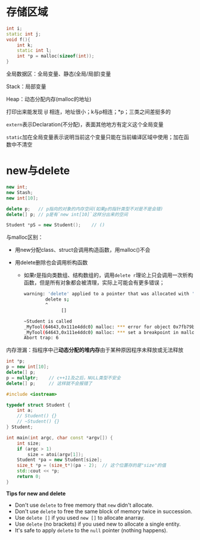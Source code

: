 # 存储区域

```cpp
int i;
static int j;
void f(){
    int k;
    static int l;
    int *p = malloc(sizeof(int));
}
```

全局数据区：全局变量、静态(全局/局部)变量

Stack：局部变量

Heap：动态分配内存(malloc的地址)

打印出来能发现 ijl 相连，地址很小；k与p相连；*p；三类之间差挺多的



`extern`表示Declaration(不分配)，表面其他地方有定义这个全局变量

`static`加在全局变量表示说明当前这个变量只能在当前编译区域中使用；加在函数中不清空



# new与delete

```cpp
new int;
new Stash;
new int[10];

delete p;	// p指向的对象的内存空间(如果p的指针类型不对是不是会错)
delete[] p;	// p是有`new int[10]`这样分出来的空间

Student *pS = new Student();	// ()
```

与malloc区别：

* 用new分配class、struct会调用构造函数，用malloc()不会

* 用delete删除也会调用析构函数

    * 如果r是指向类数组、结构数组的，调用`delete r`理论上只会调用一次析构函数，但是所有对象都会被清理，实际上可能会有更多错误；

        ```sh
        warning: 'delete' applied to a pointer that was allocated with 'new[]'; did you mean 'delete[]'? [-Wmismatched-new-delete]
                delete s;
                ^
                      []
        ```

        ```bash
        ~Student is called
        _MyTool(64643,0x111e4ddc0) malloc: *** error for object 0x7fb79b401768: pointer being freed was not allocated
        _MyTool(64643,0x111e4ddc0) malloc: *** set a breakpoint in malloc_error_break to debug
        Abort trap: 6
        ```



内存泄漏：指程序中己**动态分配的堆内存**由于某种原因程序未释放或无法释放

```cpp
int *p;
p = new int[10];
delete[] p;
p = nullptr;	// c++11及之后，NULL类型不安全
delete[] p;		// 这样就不会报错了
```



```cpp
#include <iostream>

typedef struct Student {
	int a;
	// Student() {}
	// ~Student() {}
} Student;

int main(int argc, char const *argv[]) {
	int size;
	if (argc > 1)
		size = atoi(argv[1]);
	Student *pa = new Student[size];
	size_t *p = (size_t*)(pa - 2);	// 这个位置存的是"size"的值
	std::cout << *p;
	return 0;
}
```



**Tips for new and delete**

* Don't use `delete` to free memory that `new` didn't allocate.
* Don't use `delete` to free the same block of memory twice in succession.
* Use `delete []` if you used `new []` to allocate anarray.
* Use `delete` (no brackets) if you used new to allocate a single entity.
* It's safe to apply `delete` to the `null` pointer (nothing happens).